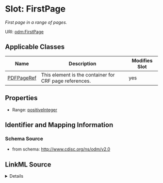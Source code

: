 # Slot: FirstPage


_First page in a range of pages._



URI: [odm:FirstPage](http://www.cdisc.org/ns/odm/v2.0/FirstPage)



<!-- no inheritance hierarchy -->




## Applicable Classes

| Name | Description | Modifies Slot |
| --- | --- | --- |
[PDFPageRef](PDFPageRef.md) | This element is the container for CRF page references. |  yes  |







## Properties

* Range: [positiveInteger](positiveInteger.md)





## Identifier and Mapping Information







### Schema Source


* from schema: http://www.cdisc.org/ns/odm/v2.0




## LinkML Source

<details>
```yaml
name: FirstPage
description: First page in a range of pages.
from_schema: http://www.cdisc.org/ns/odm/v2.0
rank: 1000
alias: FirstPage
domain_of:
- PDFPageRef
range: positiveInteger

```
</details>